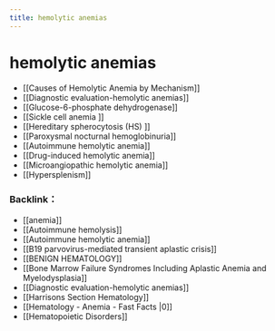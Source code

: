 ```yaml
---
title: hemolytic anemias
---
```


# hemolytic anemias

* [[Causes of Hemolytic Anemia by Mechanism]]
* [[Diagnostic evaluation-hemolytic anemias]]
* [[Glucose-6-phosphate dehydrogenase]]
* [[Sickle cell anemia ]]
* [[Hereditary spherocytosis (HS) ]]
* [[Paroxysmal nocturnal hemoglobinuria]]
* [[Autoimmune hemolytic anemia]]
* [[Drug-induced hemolytic anemia]]
* [[Microangiopathic hemolytic anemia]]
* [[Hypersplenism]]

### Backlink：

- [[anemia]]
- [[Autoimmune hemolysis]]
- [[Autoimmune hemolytic anemia]]
- [[B19 parvovirus-mediated transient aplastic crisis]]
- [[BENIGN HEMATOLOGY]]
- [[Bone Marrow Failure Syndromes Including Aplastic Anemia and Myelodysplasia]]
- [[Diagnostic evaluation-hemolytic anemias]]
- [[Harrisons Section Hematology]]
- [[Hematology - Anemia - Fast Facts |0]]
- [[Hematopoietic Disorders]]
